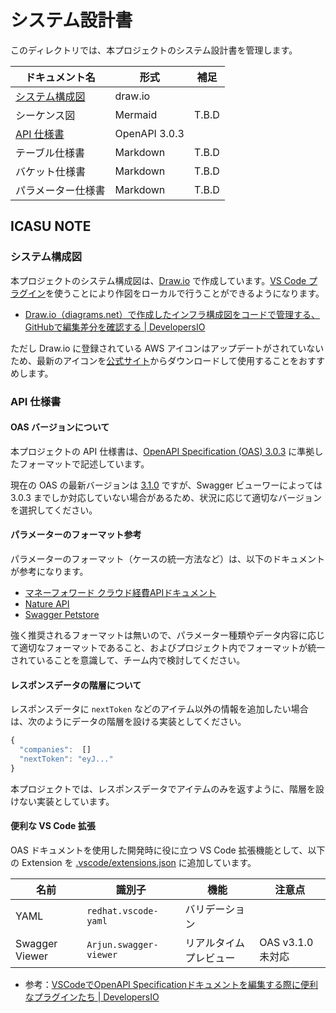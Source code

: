 # システム設計書

このディレクトリでは、本プロジェクトのシステム設計書を管理します。

| ドキュメント名                              | 形式          | 補足  |
| ------------------------------------------- | ------------- | ----- |
| [システム構成図](system-diagram.drawio.svg) | draw.io       |       |
| シーケンス図                                | Mermaid       | T.B.D |
| [API 仕様書](rest-api.yml)                  | OpenAPI 3.0.3 |       |
| テーブル仕様書                              | Markdown      | T.B.D |
| バケット仕様書                              | Markdown      | T.B.D |
| パラメーター仕様書                          | Markdown      | T.B.D |

## ICASU NOTE

### システム構成図

本プロジェクトのシステム構成図は、[Draw.io](https://www.diagrams.net/) で作成しています。[VS Code プラグイン](https://marketplace.visualstudio.com/items?itemName=hediet.vscode-drawio)を使うことにより作図をローカルで行うことができるようになります。

- [Draw.io（diagrams.net）で作成したインフラ構成図をコードで管理する、GitHubで編集差分を確認する | DevelopersIO](https://dev.classmethod.jp/articles/create-infrastructure-diagrams-in-drawio-diactamsnet-manage-them-in-code-and-github/)

ただし Draw.io に登録されている AWS アイコンはアップデートがされていないため、最新のアイコンを[公式サイト](https://aws.amazon.com/jp/architecture/icons/)からダウンロードして使用することをおすすめします。

### API 仕様書

#### OAS バージョンについて

本プロジェクトの API 仕様書は、[OpenAPI Specification (OAS) 3.0.3](https://spec.openapis.org/oas/v3.0.3) に準拠したフォーマットで記述しています。

現在の OAS の最新バージョンは [3.1.0](https://spec.openapis.org/oas/v3.1.0) ですが、Swagger ビューワーによっては 3.0.3 までしか対応していない場合があるため、状況に応じて適切なバージョンを選択してください。

#### パラメーターのフォーマット参考

パラメーターのフォーマット（ケースの統一方法など）は、以下のドキュメントが参考になります。

- [マネーフォワード クラウド経費APIドキュメント](https://expense.moneyforward.com/api/index.html)
- [Nature API](https://swagger.nature.global/)
- [Swagger Petstore](https://petstore.swagger.io/)

強く推奨されるフォーマットは無いので、パラメーター種類やデータ内容に応じて適切なフォーマットであること、およびプロジェクト内でフォーマットが統一されていることを意識して、チーム内で検討してください。

#### レスポンスデータの階層について

レスポンスデータに `nextToken` などのアイテム以外の情報を追加したい場合は、次のようにデータの階層を設ける実装としてください。

```js
{
  "companies":  []
  "nextToken": "eyJ..."
}
```

本プロジェクトでは、レスポンスデータでアイテムのみを返すように、階層を設けない実装としています。

#### 便利な VS Code 拡張

OAS ドキュメントを使用した開発時に役に立つ VS Code 拡張機能として、以下の Extension を [.vscode/extensions.json](../../.vscode/extensions.json) に追加しています。

| 名前           | 識別子                 | 機能                   | 注意点            |
| -------------- | ---------------------- | ---------------------- | ----------------- |
| YAML           | `redhat.vscode-yaml`   | バリデーション         |                   |
| Swagger Viewer | `Arjun.swagger-viewer` | リアルタイムプレビュー | OAS v3.1.0 未対応 |

- 参考：[VSCodeでOpenAPI Specificationドキュメントを編集する際に便利なプラグインたち | DevelopersIO](https://dev.classmethod.jp/articles/useful-plugins-when-editing-openapi-specification-documents-with-vscode/)
